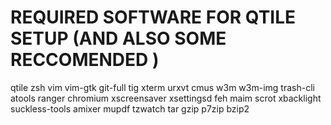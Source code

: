 # REQUIRED SOFTWARE FOR QTILE SETUP (AND ALSO SOME RECCOMENDED )

qtile
zsh
vim
vim-gtk
git-full
tig
xterm
urxvt
cmus
w3m
w3m-img
trash-cli
atools
ranger
chromium
xscreensaver
xsettingsd
feh
maim
scrot
xbacklight
suckless-tools
amixer
mupdf
tzwatch
tar
gzip
p7zip
bzip2

